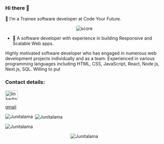 ### Hi there 👋

🔭 I’m a Trainee software developer at Code Your Future. 
<br/>

<p align="center"> <img src="https://www.codewars.com/users/Junitalama/badges/large" alt="score" /> </p>

- 🌱 A software developer with experience in building Responsive and Scalable Web apps.

Highly motivated software developer who has engaged in numerous web development projects individually and as a team. Experienced in various programming languages including HTML, CSS, JavaScript, React, Node js, Next.js, SQL. Willing to put 



<h3 align="left">Contact details:</h3>
<p align="left">
<a href="https://linkedin.com/in/junita-lama-73b110252" target="blank"><img align="center" src="https://raw.githubusercontent.com/rahuldkjain/github-profile-readme-generator/master/src/images/icons/Social/linked-in-alt.svg" alt="linkedin" height="30" width="40" /></a>
</p>
 <p><a href = mailto:"lamajunitaa@gmail.com>gmail</a>
</p>



<p><img align="left" src="https://github-readme-stats.vercel.app/api/top-langs?username=Junitalama&show_icons=true&locale=en&layout=compact" alt="Junitalama" /></p>

<p>&nbsp;<img align="center" src="https://github-readme-stats.vercel.app/api?username=Junitalama&show_icons=true&locale=en" alt="Junitalama" /></p>

<p><img align="center" src="https://github-readme-streak-stats.herokuapp.com/?user=Junitalama&" alt="Junitalama" /></p>

<p align="center"> <img src="https://komarev.com/ghpvc/?username=Junitalama&label=Profile%20views&color=0e75b6&style=flat" alt="Junitalama" /> </p>














